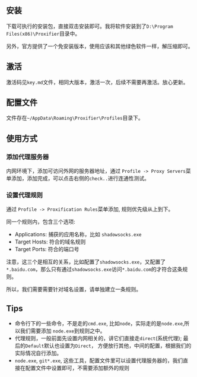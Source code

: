 ## 安装
下载可执行的安装包，直接双击安装即可。我将软件安装到了`D:\Program Files(x86)\Proxifier`目录中。

另外，官方提供了一个免安装版本，使用应该和其他绿色软件一样，解压缩即可。

## 激活
激活码见`key.md`文件，相同大版本，激活一次，后续不需要再激活。放心更新。



## 配置文件
文件存在`~/AppData\Roaming\Proxifier\Profiles`目录下。

## 使用方式
### 添加代理服务器
内网环境下，添加可访问外网的服务器地址，通过 `Profile -> Proxy Servers`菜单添加，添加完成，可以点击右侧的`check..`进行连通性测试。

### 设置代理规则
通过 `Profile -> Proxification Rules`菜单添加, 规则优先级从上到下。

同一个规则内，包含三个选项:
- Applications: 捕获的应用名称，比如 `shadowsocks.exe`
- Target Hosts: 符合的域名规则
- Target Ports: 符合的端口号

注意，这三个是相互的关系，比如配置了`shadowsocks.exe`，又配置了`*.baidu.com`，那么只有通过`shadowsocks.exe`访问`*.baidu.com`的才符合这条规则。

所以，我们需要需要针对域名设置，请单独建立一条规则。



## Tips
- 命令行下的一些命令，不是走的`cmd.exe`, 比如`node`，实际走的是`node.exe`,所以我们需要添加 `node.exe`到规则之中。
- 代理规则，一般前面先设置内网相关的，讲它们直接走`direct`(系统代理); 最后的`Default`默认也设置为`Direct`， 方便放行其他，中间的配置，根据我们的实际情况自行添加。
- `node.exe`, `git*.exe`, 这些工具，配置文件里可以设置代理服务器的，我们直接在配置文件中设置即可，不需要添加额外的规则


